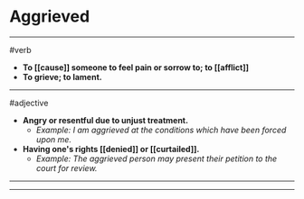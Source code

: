 # Aggrieved
---
#verb
- **To [[cause]] someone to feel pain or sorrow to; to [[afflict]]**
- **To grieve; to lament.**
---
#adjective
- **Angry or resentful due to unjust treatment.**
	- _Example: I am aggrieved at the conditions which have been forced upon me._
- **Having one's rights [[denied]] or [[curtailed]].**
	- _Example: The aggrieved person may present their petition to the court for review._
---
---
